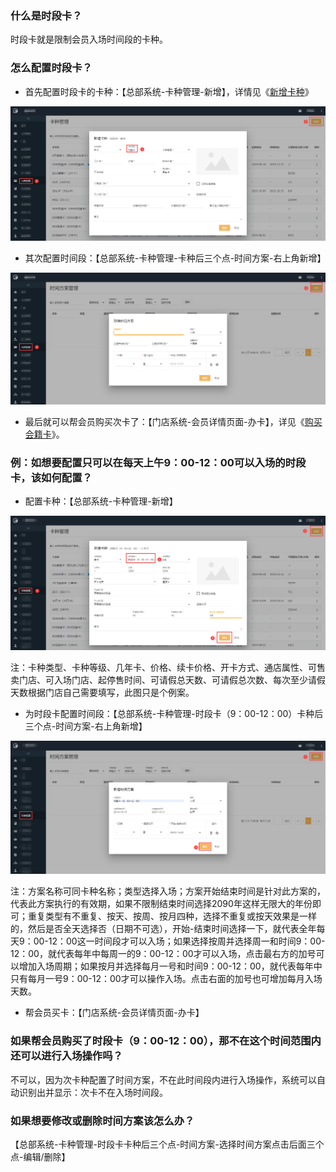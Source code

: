 ### 什么是时段卡？

时段卡就是限制会员入场时间段的卡种。

### 怎么配置时段卡？

- 首先配置时段卡的卡种：【总部系统-卡种管理-新增】，详情见《[新增卡种](https://alanfit.github.io/AlanHelpDoc/阿懒俱乐部版本/卡种/新增卡种)》

![](../../assets/club/时段卡.png)

- 其次配置时间段：【总部系统-卡种管理-卡种后三个点-时间方案-右上角新增】

![](../../assets/club/配置时间方案.png)

- 最后就可以帮会员购买次卡了：【门店系统-会员详情页面-办卡】，详见《[购买会籍卡](https://alanfit.github.io/AlanHelpDoc/阿懒俱乐部版本/会员操作/购买会籍卡)》。

### 例：如想要配置只可以在每天上午9：00-12：00可以入场的时段卡，该如何配置？

- 配置卡种：【总部系统-卡种管理-新增】

![](../../assets/club/时段卡例一.png)

注：卡种类型、卡种等级、几年卡、价格、续卡价格、开卡方式、通店属性、可售卖门店、可入场门店、起停售时间、可请假总天数、可请假总次数、每次至少请假天数根据门店自己需要填写，此图只是个例案。

- 为时段卡配置时间段：【总部系统-卡种管理-时段卡（9：00-12：00）卡种后三个点-时间方案-右上角新增】

![](../../assets/club/时段卡例二.png)

注：方案名称可同卡种名称；类型选择入场；方案开始结束时间是针对此方案的，代表此方案执行的有效期，如果不限制结束时间选择2090年这样无限大的年份即可；重复类型有不重复、按天、按周、按月四种，选择不重复或按天效果是一样的，然后是否全天选择否（日期不可选），开始-结束时间选择一下，就代表全年每天9：00-12：00这一时间段才可以入场；如果选择按周并选择周一和时间9：00-12：00，就代表每年中每周一的9：00-12：00才可以入场，点击最右方的加号可以增加入场周期；如果按月并选择每月一号和时间9：00-12：00，就代表每年中只有每月一号9：00-12：00才可以操作入场。点击右面的加号也可增加每月入场天数。

- 帮会员买卡：【门店系统-会员详情页面-办卡】

### 如果帮会员购买了时段卡（9：00-12：00），那不在这个时间范围内还可以进行入场操作吗？

不可以，因为次卡种配置了时间方案，不在此时间段内进行入场操作，系统可以自动识别出并显示：次卡不在入场时间段。

### 如果想要修改或删除时间方案该怎么办？

【总部系统-卡种管理-时段卡卡种后三个点-时间方案-选择时间方案点击后面三个点-编辑/删除】

